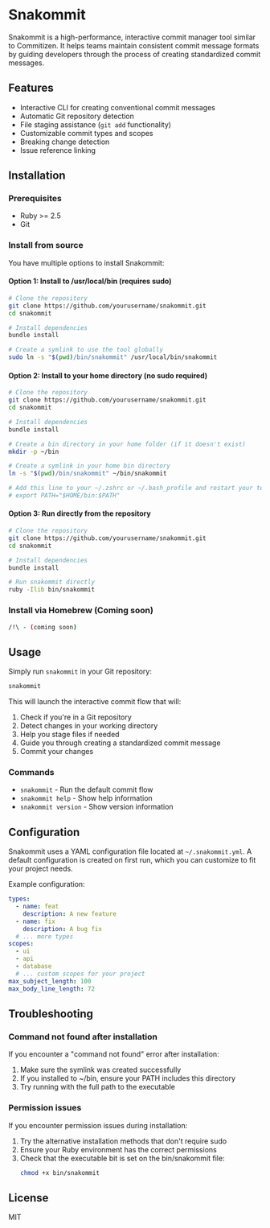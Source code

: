 # Snakommit

Snakommit is a high-performance, interactive commit manager tool similar to Commitizen. It helps teams maintain consistent commit message formats by guiding developers through the process of creating standardized commit messages.

## Features

- Interactive CLI for creating conventional commit messages
- Automatic Git repository detection
- File staging assistance (`git add` functionality)
- Customizable commit types and scopes
- Breaking change detection
- Issue reference linking

## Installation

### Prerequisites

- Ruby >= 2.5
- Git

### Install from source

You have multiple options to install Snakommit:

#### Option 1: Install to /usr/local/bin (requires sudo)

```bash
# Clone the repository
git clone https://github.com/yourusername/snakommit.git
cd snakommit

# Install dependencies
bundle install

# Create a symlink to use the tool globally
sudo ln -s "$(pwd)/bin/snakommit" /usr/local/bin/snakommit
```

#### Option 2: Install to your home directory (no sudo required)

```bash
# Clone the repository
git clone https://github.com/yourusername/snakommit.git
cd snakommit

# Install dependencies
bundle install

# Create a bin directory in your home folder (if it doesn't exist)
mkdir -p ~/bin

# Create a symlink in your home bin directory
ln -s "$(pwd)/bin/snakommit" ~/bin/snakommit

# Add this line to your ~/.zshrc or ~/.bash_profile and restart your terminal
# export PATH="$HOME/bin:$PATH"
```

#### Option 3: Run directly from the repository

```bash
# Clone the repository
git clone https://github.com/yourusername/snakommit.git
cd snakommit

# Install dependencies
bundle install

# Run snakommit directly
ruby -Ilib bin/snakommit
```

### Install via Homebrew (Coming soon)

```bash
/!\ - (coming soon)
```

## Usage

Simply run `snakommit` in your Git repository:

```bash
snakommit
```

This will launch the interactive commit flow that will:

1. Check if you're in a Git repository
2. Detect changes in your working directory
3. Help you stage files if needed
4. Guide you through creating a standardized commit message
5. Commit your changes

### Commands

- `snakommit` - Run the default commit flow
- `snakommit help` - Show help information
- `snakommit version` - Show version information

## Configuration

Snakommit uses a YAML configuration file located at `~/.snakommit.yml`. A default configuration is created on first run, which you can customize to fit your project needs.

Example configuration:

```yaml
types:
  - name: feat
    description: A new feature
  - name: fix
    description: A bug fix
  # ... more types
scopes:
  - ui
  - api
  - database
  # ... custom scopes for your project
max_subject_length: 100
max_body_line_length: 72
```

## Troubleshooting

### Command not found after installation

If you encounter a "command not found" error after installation:

1. Make sure the symlink was created successfully
2. If you installed to ~/bin, ensure your PATH includes this directory
3. Try running with the full path to the executable

### Permission issues

If you encounter permission issues during installation:

1. Try the alternative installation methods that don't require sudo
2. Ensure your Ruby environment has the correct permissions
3. Check that the executable bit is set on the bin/snakommit file:
   ```bash
   chmod +x bin/snakommit
   ```

## License

MIT
